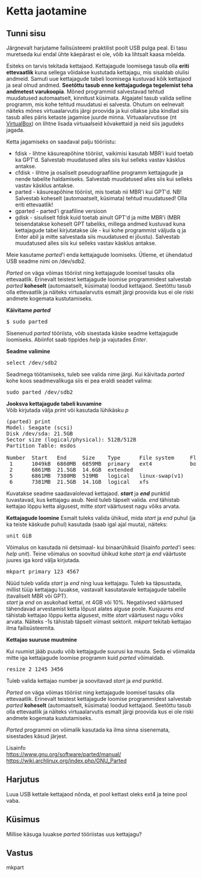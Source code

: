 ﻿# Ketta jaotamine

## Tunni sisu

Järgnevalt harjutame failisüsteemi praktilist poolt USB pulga peal. Ei tasu muretseda kui endal ühte käepärast ei ole, võib ka lihtsalt kaasa mõelda.

Esiteks on tarvis tekitada kettajaod. Kettajagude loomisega tasub olla **eriti ettevaatlik** kuna sellega võidakse kustutada kettajagu, mis sisaldab olulisi andmeid. Samuti uue kettajagude tabeli loomisega kustuvad kõik kettajaod ja seal olnud andmed. **Seetõttu tasub enne kettajagudega tegelemist teha andmetest varukoopia**. Mõned programmid salvestavad tehtud muudatused automaatselt, kinnitust küsimata. Algajatel tasub valida selline programm, mis kohe tehtud muudatusi ei salvesta. Ohutum on eelnevalt näiteks mõnes virtuaalarvutis järgi proovida ja kui ollakse juba kindlad siis tasub alles päris ketaste jagamise juurde minna. Virtuaalarvutisse (nt [VirtualBox](https://www.virtualbox.org/)) on lihtne lisada virtuaalseid kõvakettaid ja neid siis jagudeks jagada.

Ketta jagamiseks on saadaval palju tööriistu:

<ul>
<li>fdisk - lihtne käsureapõhine tööriist, vaikimisi kasutab MBR'i kuid toetab ka GPT'd. Salvestab muudatused alles siis kui selleks vastav käsklus antakse.</li>
<li>cfdisk - lihtne ja osaliselt pseudograafiline programm kettajagude ja nende tabelite haldamiseks. Salvestab muudatused alles siis kui selleks vastav käsklus antakse.</li>
<li>parted - käsureapõhine tööriist, mis toetab nii MBR'i kui GPT'd. NB! Salvestab koheselt (automaatselt, küsimata) tehtud muudatused! Olla eriti ettevaatlik!</li>
<li>gparted - parted'i graafiline versioon</li>
<li>gdisk - sisuliselt fdisk kuid toetab ainult GPT'd ja mitte MBR'i (MBR teisendatakse koheselt GPT tabeliks, millega andmed kustuvad kuna kettajagude tabel kirjutatakse üle - kui kohe programmist väljuda q ja Enter abil ja mitte salvestada siis muudatused ei jõustu). Salvestab muudatused alles siis kui selleks vastav käsklus antakse.</li>
</ul>

Meie kasutame *parted*'i enda kettajagude loomiseks. Ütleme, et ühendatud USB seadme nimi on /dev/sdb2.

*Parted* on väga võimas tööriist ning kettajagude loomisel tasuks olla ettevaatlik. Erinevalt teistest kettajagude loomise programmidest salvestab *parted* **koheselt** (automaatselt, küsimata) loodud kettajaod. Seetõttu tasub olla ettevaatlik ja näiteks virtuaalarvutis esmalt järgi proovida kus ei ole riski andmete kogemata kustutamiseks.

<b>Käivitame *parted*</b>

<pre>$ sudo parted</pre>

Sisenenud *parted* tööriista, võib sisestada käske seadme kettajagude loomiseks. Abiinfot saab tippides *help* ja vajutades *Enter*.

<b>Seadme valimine</b>

<pre>select /dev/sdb2</pre>

Seadmega töötamiseks, tuleb see valida nime järgi.
Kui käivitada *parted* kohe koos seadmevalikuga siis ei pea eraldi seadet valima:
<pre>sudo parted /dev/sdb2</pre>

<b>Jooksva kettajagude tabeli kuvamine</b><br>
Võib kirjutada välja *print* või kasutada lühikäsku *p*
<pre>
(parted) print                                                            
Model: Seagate (scsi)
Disk /dev/sda: 21.5GB
Sector size (logical/physical): 512B/512B
Partition Table: msdos

Number  Start   End     Size    Type      File system     Flags
 1      1049kB  6860MB  6859MB  primary   ext4            boot
 2      6861MB  21.5GB  14.6GB  extended
 5      6861MB  7380MB  519MB   logical   linux-swap(v1)
 6      7381MB  21.5GB  14.1GB  logical   xfs
</pre>

Kuvatakse seadme saadavalolevad kettajaod. <b>*start*</b> ja <b>*end*</b> punktid tuvastavad, kus kettajagu asub. Neid tuleb täpselt valida. *end* tähistab kettajao lõppu ketta algusest, mitte *start* väärtusest nagu võiks arvata.

<b>Kettajagude loomine</b>
Esmalt tuleks valida ühikud, mida *start* ja *end* puhul (ja ka teiste käskude puhul) kasutada (saab igal ajal muuta), näiteks:
<pre>unit GiB</pre>
Võimalus on kasutada nii detsimaal- kui binaarühikuid (lisainfo *parted'i* sees: *help unit*). Teine võimalus on soovitud ühikud kohe *start* ja *end* väärtuste juures iga kord välja kirjutada.

<pre>mkpart primary 123 4567</pre>

Nüüd tuleb valida *start* ja *end* ning luua kettajagu. Tuleb ka täpsustada, millist tüüp kettajagu luuakse, vastavalt kasutatavale kettajagude tabelile (tavaliselt MBR või GPT).<br>
*start* ja *end* on asukohad kettal, nt 4GB või 10%. Negatiivsed väärtused tähendavad arvestamist ketta lõpust alates alguse poole. Kusjuures *end* tähistab kettajao lõppu ketta algusest, mitte *start* väärtusest nagu võiks arvata. Näiteks -1s tähistab täpselt viimast sektorit. *mkpart* tekitab kettajao ilma failisüsteemita.

<b>Kettajao suuruse muutmine</b>

Kui ruumist jääb puudu võib kettajagude suurusi ka muuta. Seda ei võimalda mitte iga kettajagude loomise programm kuid *parted* võimaldab.

<pre>resize 2 1245 3456</pre>

Tuleb valida kettajao number ja soovitavad *start* ja *end* punktid.

*Parted* on väga võimas tööriist ning kettajagude loomisel tasuks olla ettevaatlik. Erinevalt teistest kettajagude loomise programmidest salvestab *parted* **koheselt** (automaatselt, küsimata) loodud kettajaod. Seetõttu tasub olla ettevaatlik ja näiteks virtuaalarvutis esmalt järgi proovida kus ei ole riski andmete kogemata kustutamiseks.

*Parted* programmi on võimalik kasutada ka ilma sinna sisenemata, sisestades käsud järjest.

Lisainfo<br>
https://www.gnu.org/software/parted/manual/
https://wiki.archlinux.org/index.php/GNU_Parted

## Harjutus

Luua USB kettale kettajaod nõnda, et pool kettast oleks ext4 ja teine pool vaba.

## Küsimus

Millise käsuga luuakse *parted* tööriistas uus kettajagu?

## Vastus

mkpart
